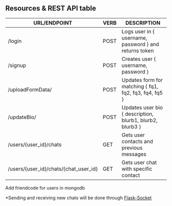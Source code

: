 
## Resources & REST API table
| URL/ENDPOINT                            | VERB   | DESCRIPTION                                              |
| --------------------------------------- | ------ | -----------------------------------------                |
| /login                                  | POST   | Logs user in { username, password } and returns token    |
| /signup                                 | POST   | Creates user { username, password }                      |
| /uploadFormData/                        | POST   | Updates form for matching { fq1, fq2, fq3, fq4, fq5 }                   |
| /updateBio/                             | POST   | Updates user bio { description, blurb1, blurb2, blurb3 } |
| /users/{user_id}/chats                  | GET    | Gets user contacts and previous messages                 |
| /users/{user_id}/chats/{chat_user_id}   | GET    | Gets user chat with specific contact                     |

Add friendcode for users in mongodb

\*Sending and receiving new chats will be done through [Flask-Socket](https://github.com/miguelgrinberg/Flask-SocketIO)

